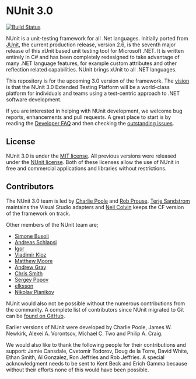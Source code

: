 # NUnit 3.0 #

[![Build Status](https://travis-ci.org/nunit/nunit.svg?branch=master)](https://travis-ci.org/nunit/nunit)

NUnit is a unit-testing framework for all .Net languages. Initially ported from [JUnit](http://www.junit.org/), the current production release, version 2.6, is the seventh major release of this xUnit based unit testing tool for Microsoft .NET. It is written entirely in C# and has been completely redesigned to take advantage of many .NET language features, for example custom attributes and other reflection related capabilities. NUnit brings xUnit to all .NET languages.

This repository is for the upcoming 3.0 version of the framework. The [vision](https://github.com/nunit/dev/wiki/NUnit-Vision) is that the NUnit 3.0 Extended Testing Platform will be a world-class platform for individuals and teams using a test-centric approach to .NET software development.

If you are interested in helping with NUnit development, we welcome bug reports, enhancements and pull requests. A great place to start is by reading the [Developer FAQ](https://github.com/nunit/dev/wiki/Developer-FAQ) and then checking the [outstanding issues](https://github.com/nunit/nunit/issues).

## License ##

NUnit 3.0 is under the [MIT license](http://www.nunit.org/nuget/nunit3-license.txt). All previous versions were released under the [NUnit license](http://www.nunit.org/nuget/license.html). Both of these licenses allow the use of NUnit in free and commercial applications and libraries without restrictions.

## Contributors ##

The NUnit 3.0 team is led by [Charlie Poole](https://github.com/CharliePoole) and [Rob Prouse](https://github.com/rprouse). [Terje Sandstrom](https://github.com/OsirisTerje) maintains the Visual Studio adapters and [Neil Colvin](https://github.com/oznetmaster) keeps the CF version of the framework on track.

Other members of the NUnit team are;

- [Simone Busoli](https://github.com/simoneb)
- [Andreas Schlapsi](https://github.com/aschlapsi)
- [Igor](https://github.com/constructor-igor)
- [Vladimir Kloz](https://github.com/voloda)
- [Matthew Moore](https://github.com/acco32)
- [Andrew Gray](https://github.com/agray)
- [Chris Smith](https://github.com/chris-smith-zocdoc)
- [Sergey Popov](https://github.com/psg1234)
- [elksson](https://github.com/elksson)
- [Nikolay Pianikov](https://github.com/NikolayPianikov)

NUnit would also not be possible without the numerous contributions from the community. A complete list of contributors since NUnit migrated to Git can be [found on GitHub](https://github.com/nunit/nunit/graphs/contributors).

Earlier versions of NUnit were developed by Charlie Poole, James W. Newkirk, Alexei A. Vorontsov, Michael C. Two and Philip A. Craig.

We would also like to thank the following people for their contributions and support: Jamie Cansdale, Cvetomir Todorov, Doug de la Torre, David White, Ethan Smith, Al Gonzalez, Ron Jeffries and Rob Jeffries. A special acknowledgment needs to be sent to Kent Beck and Erich Gamma because without their efforts none of this would have been possible.